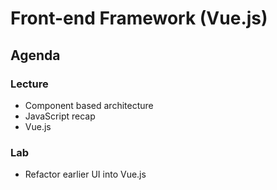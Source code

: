 # Front-end Framework (Vue.js)

## Agenda

### Lecture

* Component based architecture
* JavaScript recap
* Vue.js

### Lab

* Refactor earlier UI into Vue.js
